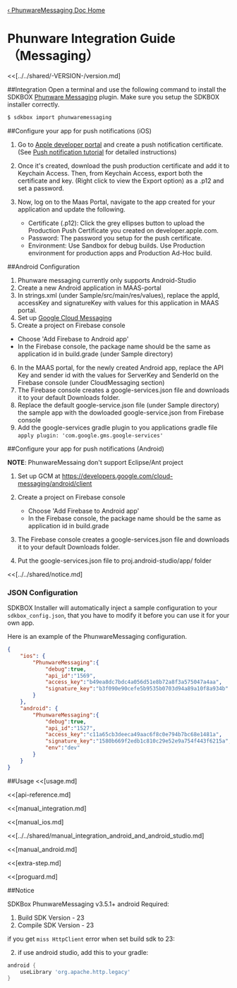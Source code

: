 [&#8249; PhunwareMessaging Doc Home](./)

<h1>Phunware Integration Guide（Messaging）</h1>
<<[../../shared/-VERSION-/version.md]

##Integration
Open a terminal and use the following command to install the SDKBOX [Phunware Messaging](http://maas.phunware.com/) plugin. Make sure you setup the SDKBOX installer correctly.
```bash
$ sdkbox import phunwaremessaging
```

##Configure your app for push notifications (iOS)

1. Go to [Apple developer portal](https://developer.apple.com) and create a push notification certificate. (See [Push notification tutorial](https://www.raywenderlich.com/123862/push-notifications-tutorial) for detailed instructions)

2. Once it's created, download the push production certificate and add it to Keychain Access. Then,
   from Keychain Access, export both the certificate and key. (Right click to view the Export option)
   as a .p12 and set a password.

3. Now, log on to the Maas Portal, navigate to the app created for your application and update the following.

    - Certificate (.p12): Click the grey ellipses button to upload the Production Push Certificate
      you created on developer.apple.com.
    - Password: The password you setup for the push certificate.
    - Environment: Use Sandbox for debug builds. Use Production environment for production apps and Production Ad-Hoc build.

##Android Configuration

1. Phunware messaging currently only supports Android-Studio
2. Create a new Android application in MAAS-portal
3. In strings.xml (under Sample/src/main/res/values), replace the appId, accessKey and signatureKey with values for this application in MAAS portal.
4. Set up [Google Cloud Messaging](https://developers.google.com/cloud-messaging/android/client)
5. Create a project on Firebase console
  * Choose 'Add Firebase to Android app'
  * In the Firebase console, the package name should be the same as application id in build.grade (under Sample directory)
6. In the MAAS portal, for the newly created Android app, replace the API Key and sender id with the values for ServerKey and SenderId on the Firebase console (under CloudMessaging section)
7. The Firebase console creates a google-services.json file and downloads it to your default Downloads folder.
8. Replace the default google-service.json file (under Sample directory) the sample app with the dowloaded google-service.json from Firebase console
9. Add the google-services gradle plugin to you applications gradle file
  `apply plugin: 'com.google.gms.google-services'`

##Configure your app for push notifications (Android)

**NOTE**: PhunwareMessaing don't support Eclipse/Ant project

1. Set up GCM at https://developers.google.com/cloud-messaging/android/client

2. Create a project on Firebase console

    - Choose 'Add Firebase to Android app'
    - In the Firebase console, the package name should be the same as application id in build.grade
3. The Firebase console creates a google-services.json file and downloads it to your default Downloads folder.
4. Put the google-services.json file to proj.android-studio/app/ folder

<<[../../shared/notice.md]

<!--## Configuration
<<[../../shared/sdkbox_cloud.md]
<<[../../shared/remote_application_config.md]-->

### JSON Configuration
SDKBOX Installer will automatically inject a sample configuration to your `sdkbox_config.json`, that you have to modify it before you can use it for your own app.

Here is an example of the PhunwareMessaging configuration.
```json
{
    "ios": {
        "PhunwareMessaging":{
            "debug":true,
            "api_id":"1569",
            "access_key":"b49ea8dc7bdc4a056d51e8b72a8f3a575047a4aa",
            "signature_key":"b3f090e90cefe5b9535b0703d94a89a10f8a934b"
        }
    },
    "android": {
        "PhunwareMessaging":{
            "debug":true,
            "api_id":"1527",
            "access_key":"c11a65cb3deeca49aac6f8c0e794b7bc68e1481a",
            "signature_key":"1580b669f2edb1c810c29e52e9a754f443f6215a",
            "env":"dev"
        }
    }
}
```

<!--<<[sdkbox-config-encrypt.md]-->

##Usage
<<[usage.md]

<<[api-reference.md]

<<[manual_integration.md]

<<[manual_ios.md]

<<[../../shared/manual_integration_android_and_android_studio.md]

<<[manual_android.md]

<<[extra-step.md]

<<[proguard.md]

##Notice

SDKBox PhunwareMessaging v3.5.1+ android Required:

1. Build SDK Version - 23
2. Compile SDK Version - 23

if you get `miss HttpClient` error when set build sdk to 23:

2. if use android studio, add this to your gradle:

``` groovy
android {
    useLibrary 'org.apache.http.legacy'
}
```
